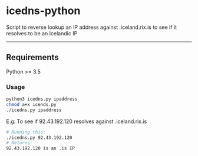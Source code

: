 # icedns-python

Script to reverse lookup an IP address against .iceland.rix.is to see if it resolves to be an Icelandic IP

---

## Requirements

Python >= 3.5

### Usage

```bash
python3 icedns.py ipaddress
chmod a+x icends.py
./icedns.py ipaddress
```

E.g: To see if 92.43.192.120 resolves against .iceland.rix.is

```bash
# Running this:
./icedns.py 92.43.192.120
# Returns:
92.43.192.120 is an .is IP
```
